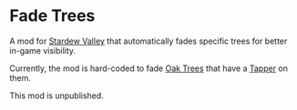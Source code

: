 # Fade Trees

A mod for [Stardew Valley](https://www.stardewvalley.net/) that automatically fades specific trees for better in-game visibility.

Currently, the mod is hard-coded to fade [Oak Trees](https://stardewvalleywiki.com/Oak_Tree) that have a [Tapper](https://stardewvalleywiki.com/Tapper) on them.

This mod is unpublished.
